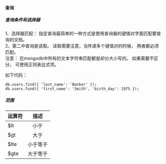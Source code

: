 #### 查询

##### 查询条件和选择器
1、选择器匹配： 指定查询最简单的一种方式是使用查询器的键值对字面匹配要查询的文档。          
2、第二中查询是读取。 读取需要注意，当传递多个键值对的时候， 两者都必须匹配。               
注意： 在mongodb中所有的文本字符串匹配都是却分大小写的。 如果需要不区分， 可使用正则表达式项。          

如下代码：           
```
db.users.find({ 'last_name': 'Banker' });
db.users.fund({ 'first_name': 'Smith', 'birth_day': 1975 });
```

##### 范围          
|    运算符      |       描述            |
| ------------- |:--------------------:|
|     $lt       |       小于            |
|     $gt       |       大于            |
|     $lte      |       小于等于         |
|     $gte      |       大于等于         |